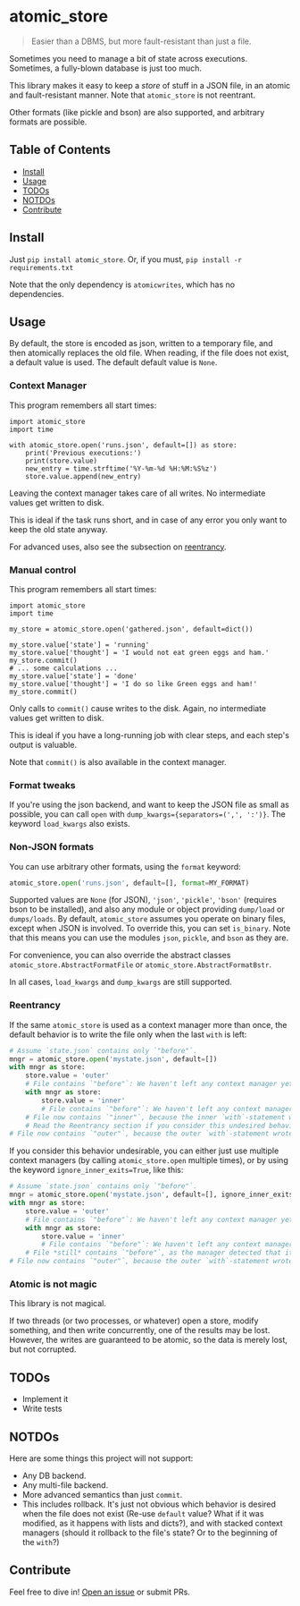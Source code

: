 # atomic_store

> Easier than a DBMS, but more fault-resistant than just a file.

Sometimes you need to manage a bit of state across executions.
Sometimes, a fully-blown database is just too much.

This library makes it easy to keep a *store* of stuff in a JSON file,
in an atomic and fault-resistant manner.  Note that `atomic_store` is not reentrant.

Other formats (like pickle and bson) are also supported,
and arbitrary formats are possible.

## Table of Contents

- [Install](#install)
- [Usage](#usage)
- [TODOs](#todos)
- [NOTDOs](#notdos)
- [Contribute](#contribute)

## Install

Just `pip install atomic_store`.  Or, if you must, `pip install -r requirements.txt`

Note that the only dependency is `atomicwrites`, which has no dependencies.

## Usage

By default, the store is encoded as json, written to a temporary file,
and then atomically replaces the old file.  When reading, if the file does
not exist, a default value is used.  The default default value is `None`.

### Context Manager

This program remembers all start times:

```python3
import atomic_store
import time

with atomic_store.open('runs.json', default=[]) as store:
    print('Previous executions:')
    print(store.value)
    new_entry = time.strftime('%Y-%m-%d %H:%M:%S%z')
    store.value.append(new_entry)
```

Leaving the context manager takes care of all writes.
No intermediate values get written to disk.

This is ideal if the task runs short, and in case of any error
you only want to keep the old state anyway.

For advanced uses, also see the subsection on [reentrancy](#reentrancy).

### Manual control

This program remembers all start times:

```python3
import atomic_store
import time

my_store = atomic_store.open('gathered.json', default=dict())

my_store.value['state'] = 'running'
my_store.value['thought'] = 'I would not eat green eggs and ham.'
my_store.commit()
# ... some calculations ...
my_store.value['state'] = 'done'
my_store.value['thought'] = 'I do so like Green eggs and ham!'
my_store.commit()
```

Only calls to `commit()` cause writes to the disk.
Again, no intermediate values get written to disk.

This is ideal if you have a long-running job with clear steps,
and each step's output is valuable.

Note that `commit()` is also available in the context manager.

### Format tweaks

If you're using the json backend, and want to keep the JSON file as small as possible,
you can call `open` with `dump_kwargs={separators=(',', ':')}`.
The keyword `load_kwargs` also exists.

### Non-JSON formats

You can use arbitrary other formats, using the `format` keyword:

```python
atomic_store.open('runs.json', default=[], format=MY_FORMAT)
```

Supported values are `None` (for JSON), `'json'`, `'pickle'`,
`'bson'` (requires bson to be installed), and also any module or object
providing `dump/load` or `dumps/loads`.
By default, `atomic_store` assumes you operate on binary files, except when JSON is involved.
To override this, you can set `is_binary`.
Note that this means you can use the modules `json`, `pickle`, and `bson` as they are.

For convenience, you can also override the abstract classes
`atomic_store.AbstractFormatFile` or `atomic_store.AbstractFormatBstr`.

In all cases, `load_kwargs` and `dump_kwargs` are still supported.

### Reentrancy

If the same `atomic_store` is used as a context manager more than once,
the default behavior is to write the file only when the last `with` is left:

```python
# Assume `state.json` contains only `"before"`.
mngr = atomic_store.open('mystate.json', default=[])
with mngr as store:
    store.value = 'outer'
    # File contains `"before"`: We haven't left any context manager yet.
    with mngr as store:
        store.value = 'inner'
        # File contains `"before"`: We haven't left any context manager yet.
    # File now contains `"inner"`, because the inner `with`-statement wrote it.
    # Read the Reentrancy section if you consider this undesired behavior.
# File now contains `"outer"`, because the outer `with`-statement wrote it.
```

If you consider this behavior undesirable, you can either just use multiple context managers (by calling `atomic_store.open` multiple times), or by using the keyword `ignore_inner_exits=True`, like this:

```python
# Assume `state.json` contains only `"before"`.
mngr = atomic_store.open('mystate.json', default=[], ignore_inner_exits=True)
with mngr as store:
    store.value = 'outer'
    # File contains `"before"`: We haven't left any context manager yet.
    with mngr as store:
        store.value = 'inner'
        # File contains `"before"`: We haven't left any context manager yet.
    # File *still* contains `"before"`, as the manager detected that it is still active.
# File now contains `"outer"`, because the outer `with`-statement wrote it.
```

### Atomic is not magic

This library is not magical.

If two threads (or two processes, or whatever) open a store,
modify something, and then write concurrently, one of the results may be lost.
However, the writes are guaranteed to be atomic,
so the data is merely lost, but not corrupted.

## TODOs

* Implement it
* Write tests

## NOTDOs

Here are some things this project will not support:
* Any DB backend.
* Any multi-file backend.
* More advanced semantics than just `commit`.
* This includes rollback.  It's just not obvious which behavior is desired when the file does not exist (Re-use `default` value?  What if it was modified, as it happens with lists and dicts?), and with stacked context managers (should it rollback to the file's state?  Or to the beginning of the `with`?)

## Contribute

Feel free to dive in! [Open an issue](https://github.com/BenWiederhake/atomic_store/issues/new) or submit PRs.
